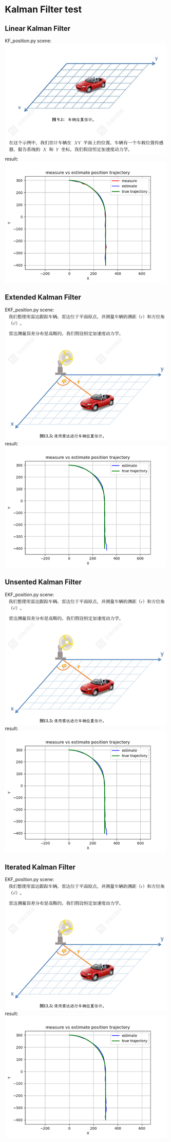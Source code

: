 # Kalman Filter test
## Linear Kalman Filter
KF_position.py scene:
![CAR Position](asset/car_position.png)
result:
![KF Result](asset/KF_position.png)

## Extended Kalman Filter
EKF_position.py scene:
![CAR Position](asset/lidar_measure_position.png)
result:
![EKF Result](asset/EKF_position.png)

## Unsented Kalman Filter
EKF_position.py scene:
![CAR Position](asset/lidar_measure_position.png)
result:
![UKF Result](asset/UKF_position.png)

## Iterated Kalman Filter
EKF_position.py scene:
![CAR Position](asset/lidar_measure_position.png)
result:
![IKF Result](asset/IKF_position.png)